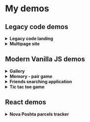 # My demos

## Legacy code demos

<details>
  <summary>
    <b>Legacy code landing</b>
  </summary>

    * Adaptive layout for 3 screen resolutions (desktop, tablet, smartphone);
    * Responsive images;
    * Image optimization for 2x Retina;
    * Icon font for icons;
    * Action timer with local storage usage;
    * Slider and gallery with support of touch screens;
    * Dynamic loading of images for the gallery with an AJAX request from a third-party resource;
    * Full set of favicons;
    * Legacy code with jQuery and jQuery plugins;
    * Built with Gulp.

[Code base](https://github.com/ses3332002/goit/tree/master/demo/demo2)

[Demo](https://ses3332002.github.io/goit/demo/demo2/)

</details>

<details>
  <summary>
    <b>Multipage site</b>
  </summary>

    * Adaptive layout for 3 screen resolutions (desktop, tablet, smartphone);
    * Responsive images;
    * Image optimization for 2x Retina;
    * Icon font for icons;
    * Slider with support of touch screens;
    * Dynamic loading weather and currency informers with an AJAX requests from a third-party resources;
    * Full set of favicons;
    * Dark theme of browser/OS supporting;
    * Legacy code with jQuery and jQuery plugins;
    * Built with Gulp.

[Code base](https://github.com/ses3332002/goit/tree/master/demo/demo3)

[Demo](https://ses3332002.github.io/goit/demo/demo3/)

</details>

## Modern Vanilla JS demos

<details>
  <summary>
    <b>Gallery</b>
  </summary>

    * Adaptive layout;
    * Vanilla JS (ES6);
    * Full set of favicons;
    * Accessebility via keyboard;
    * Themes support by using of CSS variables;
    * Tiled layout with CSS columns;
    * Built with Gulp.

[Code base](https://github.com/ses3332002/goit/tree/master/demo/demo4)

[Demo](https://ses3332002.github.io/goit/demo/demo4/)

</details>

<details>
  <summary>
    <b>Memory - pair game</b>
  </summary>

    * Adaptive layout;
    * Vanilla JS (ES6);
    * Accessebility via keyboard;
    * Themes support by using of CSS variables.

[Code base](https://github.com/ses3332002/kottans-frontend/tree/main/task_memory_pair_game)

[Demo](https://ses3332002.github.io/kottans-frontend/task_memory_pair_game/)

</details>

<details>
  <summary>
    <b>Friends searching application</b>
  </summary>

      * Adaptive layout;
      * Vanilla JS (ES6)
      * Accessebility via keyboard;

[Code base](https://github.com/ses3332002/demo/tree/main/friends)

[Demo](https://ses3332002.github.io/demo/friends)

</details>

<details>
  <summary>
    <b>Tic tac toe game</b>
  </summary>

    * Adaptive layout;
    * Vanilla JS (ES6);
    * Accessebility via keyboard.

[Code base](https://github.com/ses3332002/demo/tree/main/game)

[Demo](https://ses3332002.github.io/demo/game)

</details>

## React demos

<details>
  <summary>
    <b>Nova Poshta parcels tracker</b>
  </summary>

    * React (with functional components);
    * Adaptive layout;
    * Accessebility via keyboard;
    * Multilingual;
    * Getting single/multi parcel status, requesting of parcel's return via fetch();
    * Local storage usage for fresh data;
    * Built with Parcel.

[Code base](https://github.com/ses3332002/framework_task)

[Demo](https://ses3332002.github.io/framework_task/)

</details>
